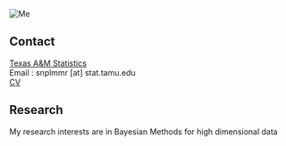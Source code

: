 ![Me](Snapchat-794694205.jpg=250x250)

## Contact
[Texas A&M Statistics](stat.tamu.edu)  
Email : snplmmr [at] stat.tamu.edu  
[CV]()
## Research
My research interests are in Bayesian Methods for high dimensional data 


